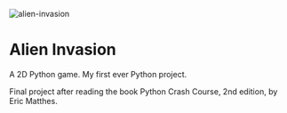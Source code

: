 ![alien-invasion](http://url/to/img.png)
# Alien Invasion

A 2D Python game. My first ever Python project. 

Final project after reading the book Python Crash Course, 2nd edition, by Eric Matthes.
